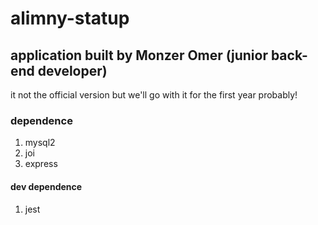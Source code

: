 # alimny-statup

## application built by Monzer Omer (junior back-end developer)

it not the official version but we'll go with it for the first year probably!

### dependence

1. mysql2
2. joi
3. express

#### dev dependence

1. jest
